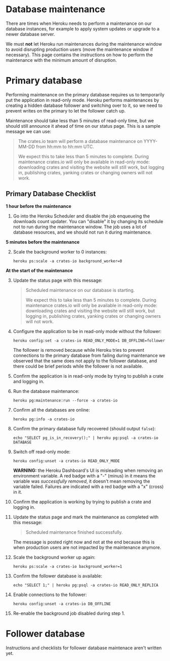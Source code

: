 # Database maintenance

There are times when Heroku needs to perform a maintenance on our database
instances, for example to apply system updates or upgrade to a newer database
server.

We must **not** let Heroku run maintenances during the maintenance window to
avoid disrupting production users (move the maintenance window if necessary).
This page contains the instructions on how to perform the maintenance with the
minimum amount of disruption.

# Primary database

Performing maintenance on the primary database requires us to temporarily put
the application in read-only mode. Heroku performs maintenances by creating a
hidden database follower and switching over to it, so we need to prevent writes
on the primary to let the follower catch up.

Maintenance should take less than 5 minutes of read-only time, but we should
still announce it ahead of time on our status page. This is a sample message we
can use:

> The crates.io team will perform a database maintenance on YYYY-MM-DD from
> hh:mm to hh:mm UTC.
>
> We expect this to take less than 5 minutes to complete. During maintenance
> crates.io will only be available in read-only mode: downloading crates and
> visiting the website will still work, but logging in, publishing crates,
> yanking crates or changing owners will not work.

## Primary Database Checklist

**1 hour before the maintenance**

1. Go into the Heroku Scheduler and disable the job enqueueing the downloads
   count updater. You can "disable" it by changing its schedule not to run
   during the maintenance window. The job uses a lot of database resources, and
   we should not run it during maintenance.

**5 minutes before the maintenance**

2. Scale the background worker to 0 instances:

   ```
   heroku ps:scale -a crates-io background_worker=0
   ```

**At the start of the maintenance**

3. Update the status page with this message:

   > Scheduled maintenance on our database is starting.
   >
   > We expect this to take less than 5 minutes to complete. During maintenance
   > crates.io will only be available in read-only mode: downloading crates and
   > visiting the website will still work, but logging in, publishing crates,
   > yanking crates or changing owners will not work.

3. Configure the application to be in read-only mode without the follower:

   ```
   heroku config:set -a crates-io READ_ONLY_MODE=1 DB_OFFLINE=follower
   ```

   The follower is removed because while Heroku tries to prevent connections to
   the primary database from failing during maintenance we observed that the
   same does not apply to the follower database, and there could be brief
   periods while the follower is not available.

3. Confirm the application is in read-only mode by trying to publish a crate
   and logging in.

3. Run the database maintenance:

   ```
   heroku pg:maintenance:run --force -a crates-io
   ```

3. Confirm all the databases are online:

   ```
   heroku pg:info -a crates-io
   ```

3. Confirm the primary database fully recovered (should output `false`):

   ```
   echo "SELECT pg_is_in_recovery();" | heroku pg:psql -a crates-io DATABASE
   ```

3. Switch off read-only mode:

   ```
   heroku config:unset -a crates-io READ_ONLY_MODE
   ```

   **WARNING:** the Heroku Dashboard's UI is misleading when removing an
   environment variable. A red badge with a "-" (minus) in it means the
   variable was *successfully removed*, it doesn't mean removing the variable
   failed.  Failures are indicated with a red badge with a "x" (cross) in it.

3. Confirm the application is working by trying to publish a crate and logging
   in.

3. Update the status page and mark the maintenance as completed with this
   message:

   > Scheduled maintenance finished successfully.

   The message is posted right now and not at the end because this is when
   production users are not impacted by the maintenance anymore.

3. Scale the background worker up again:

   ```
   heroku ps:scale -a crates-io background_worker=1
   ```

3. Confirm the follower database is available:

   ```
   echo "SELECT 1;" | heroku pg:psql -a crates-io READ_ONLY_REPLICA
   ```

3. Enable connections to the follower:

   ```
   heroku config:unset -a crates-io DB_OFFLINE
   ```

3. Re-enable the background job disabled during step 1.

# Follower database

Instructions and checklists for follower database maintenace aren't written
yet.
